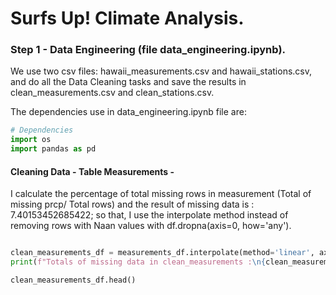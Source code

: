 
# Surfs Up! Climate Analysis.

### Step 1 - Data Engineering (file data_engineering.ipynb).

We use two csv files: hawaii_measurements.csv and hawaii_stations.csv, and do all the Data Cleaning tasks and save the results
in clean_measurements.csv and clean_stations.csv.

The dependencies use in data_engineering.ipynb file are:

```python
# Dependencies
import os
import pandas as pd
```

#### Cleaning Data  - Table Measurements -

 I calculate the percentage of total missing rows in measurement (Total of missing prcp/ Total rows) and the result of missing data is : 7.40153452685422; so that, I use the interpolate method instead of removing rows with Naan values with df.dropna(axis=0, how='any').

```python

clean_measurements_df = measurements_df.interpolate(method='linear', axis=0).ffill().bfill()
print(f"Totals of missing data in clean_measurements :\n{clean_measurements_df.count()} ")

clean_measurements_df.head()
```

